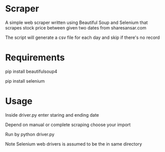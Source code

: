 # Scraper
A simple web scraper written using Beautiful Soup  and Selenium  that scrapes  stock price between given two dates from sharesansar.com

The script will generate a csv file for each day and skip if there's no record
# Requirements
pip install beautifulsoup4

pip install selenium

# Usage
Inside driver.py enter staring and ending date

Depend on manual or complete scraping choose your import

Run by python driver.py

Note Selenium web drivers is assumed to be the in same directory
